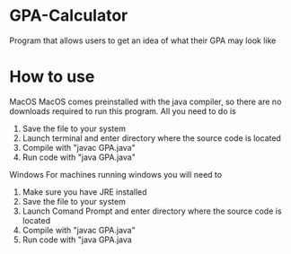 # GPA-Calculator
Program that allows users to get an idea of what their GPA may look like
# How to use
MacOS
MacOS comes preinstalled with the java compiler, so there are no downloads required to run this program. All you need to do is
1) Save the file to your system
2) Launch terminal and enter directory where the source code is located
3) Compile with "javac GPA.java"
4) Run code with "java GPA.java"

Windows
For machines running windows you will need to 
1) Make sure you have JRE installed
2) Save the file to your system
3) Launch Comand Prompt and enter directory where the source code is located
4) Compile with "javac GPA.java"
5) Run code with "java GPA.java
